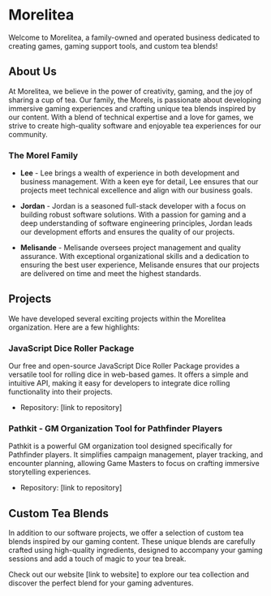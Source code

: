 # Morelitea

Welcome to Morelitea, a family-owned and operated business dedicated to creating games, gaming support tools, and custom tea blends!

## About Us

At Morelitea, we believe in the power of creativity, gaming, and the joy of sharing a cup of tea. Our family, the Morels, is passionate about developing immersive gaming experiences and crafting unique tea blends inspired by our content. With a blend of technical expertise and a love for games, we strive to create high-quality software and enjoyable tea experiences for our community.

### The Morel Family

- **Lee** - 
  Lee brings a wealth of experience in both development and business management. With a keen eye for detail, Lee ensures that our projects meet technical excellence and align with our business goals.

- **Jordan** - 
  Jordan is a seasoned full-stack developer with a focus on building robust software solutions. With a passion for gaming and a deep understanding of software engineering principles, Jordan leads our development efforts and ensures the quality of our projects.

- **Melisande** - 
  Melisande oversees project management and quality assurance. With exceptional organizational skills and a dedication to ensuring the best user experience, Melisande ensures that our projects are delivered on time and meet the highest standards.

## Projects

We have developed several exciting projects within the Morelitea organization. Here are a few highlights:

### JavaScript Dice Roller Package

Our free and open-source JavaScript Dice Roller Package provides a versatile tool for rolling dice in web-based games. It offers a simple and intuitive API, making it easy for developers to integrate dice rolling functionality into their projects.

- Repository: [link to repository]

### Pathkit - GM Organization Tool for Pathfinder Players

Pathkit is a powerful GM organization tool designed specifically for Pathfinder players. It simplifies campaign management, player tracking, and encounter planning, allowing Game Masters to focus on crafting immersive storytelling experiences.

- Repository: [link to repository]

## Custom Tea Blends

In addition to our software projects, we offer a selection of custom tea blends inspired by our gaming content. These unique blends are carefully crafted using high-quality ingredients, designed to accompany your gaming sessions and add a touch of magic to your tea break.

Check out our website [link to website] to explore our tea collection and discover the perfect blend for your gaming adventures.
